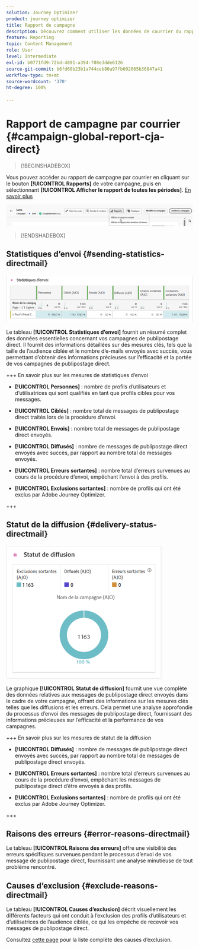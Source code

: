 ```yaml
---
solution: Journey Optimizer
product: journey optimizer
title: Rapport de campagne
description: Découvrez comment utiliser les données de courrier du rapport de campagne.
feature: Reporting
topic: Content Management
role: User
level: Intermediate
exl-id: b0771fd9-72bd-4891-a394-f08e3dde6126
source-git-commit: b6fd60b23b1a744ceb80a97fb092065b36847a41
workflow-type: tm+mt
source-wordcount: '370'
ht-degree: 100%

---
```


# Rapport de campagne par courrier {#campaign-global-report-cja-direct}

>[!BEGINSHADEBOX]

Vous pouvez accéder au rapport de campagne par courrier en cliquant sur le bouton **[!UICONTROL Rapports]** de votre campagne, puis en sélectionnant **[!UICONTROL Afficher le rapport de toutes les périodes]**. [En savoir plus](report-gs-cja.md)

![](assets/report-access.png)

>[!ENDSHADEBOX]

## Statistiques d’envoi {#sending-statistics-directmail}

![](assets/cja-direct-sending-stat.png)

Le tableau **[!UICONTROL Statistiques d’envoi]** fournit un résumé complet des données essentielles concernant vos campagnes de publipostage direct. Il fournit des informations détaillées sur des mesures clés, tels que la taille de l’audience ciblée et le nombre d’e-mails envoyés avec succès, vous permettant d’obtenir des informations précieuses sur l’efficacité et la portée de vos campagnes de publipostage direct.

+++ En savoir plus sur les mesures de statistiques d’envoi

* **[!UICONTROL Personnes]** : nombre de profils d’utilisateurs et d’utilisatrices qui sont qualifiés en tant que profils cibles pour vos messages.

* **[!UICONTROL Ciblés]** : nombre total de messages de publipostage direct traités lors de la procédure d’envoi.

* **[!UICONTROL Envois]** : nombre total de messages de publipostage direct envoyés.

* **[!UICONTROL Diffusés]** : nombre de messages de publipostage direct envoyés avec succès, par rapport au nombre total de messages envoyés.

* **[!UICONTROL Erreurs sortantes]** : nombre total d’erreurs survenues au cours de la procédure d’envoi, empêchant l’envoi à des profils.

* **[!UICONTROL Exclusions sortantes]** : nombre de profils qui ont été exclus par Adobe Journey Optimizer.

+++

## Statut de la diffusion {#delivery-status-directmail}

![](assets/cja-direct-delivery-status.png)

Le graphique **[!UICONTROL Statut de diffusion]** fournit une vue complète des données relatives aux messages de publipostage direct envoyés dans le cadre de votre campagne, offrant des informations sur les mesures clés telles que les diffusions et les erreurs. Cela permet une analyse approfondie du processus d’envoi des messages de publipostage direct, fournissant des informations précieuses sur l’efficacité et la performance de vos campagnes.

+++ En savoir plus sur les mesures de statut de la diffusion

* **[!UICONTROL Diffusés]** : nombre de messages de publipostage direct envoyés avec succès, par rapport au nombre total de messages de publipostage direct envoyés.

* **[!UICONTROL Erreurs sortantes]** : nombre total d’erreurs survenues au cours de la procédure d’envoi, empêchant les messages de publipostage direct d’être envoyés à des profils.

* **[!UICONTROL Exclusions sortantes]** : nombre de profils qui ont été exclus par Adobe Journey Optimizer.

+++

## Raisons des erreurs {#error-reasons-directmail}

Le tableau **[!UICONTROL Raisons des erreurs]** offre une visibilité des erreurs spécifiques survenues pendant le processus d’envoi de vos message de publipostage direct, fournissant une analyse minutieuse de tout problème rencontré.

## Causes d’exclusion {#exclude-reasons-directmail}

[](assets/cja-direct-excluded.png)

Le tableau **[!UICONTROL Causes d’exclusion]** décrit visuellement les différents facteurs qui ont conduit à l’exclusion des profils d’utilisateurs et d’utilisatrices de l’audience ciblée, ce qui les empêche de recevoir vos messages de publipostage direct.

Consultez [cette page](exclusion-list.md) pour la liste complète des causes d’exclusion.
